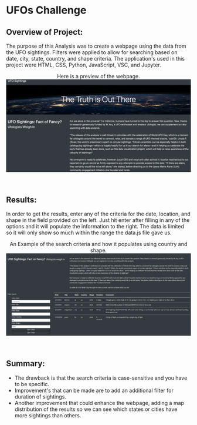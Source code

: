 # UFOs Challenge

## Overview of Project:
The purpose of this Analysis was to create a webpage using the data from the UFO sightings. Filters were applied to allow for searching based on date, city, state, country, and shape criteria. The application's used in this project were HTML, CSS, Python, JavaScript, VSC, and Jupyter.

<p align="center">
Here is a preview of the webpage.
<img src="https://github.com/mehill37/UFOs/blob/54bdd165cbc5f10e50849b6171829dd3c6e4aa96/Images/UFO_header.png">
</p><br/>

## Results:
In order to get the results, enter any of the criteria for the date, location, and shape in the field provided on the left. Just hit enter after filling in any of the options and it will populate the information to the right. The data is limited so it will only show so much within the range the data.js file gave us.

<p align="center">
An Example of the search criteria and how it populates using country and shape.
<img src="https://github.com/mehill37/UFOs/blob/54bdd165cbc5f10e50849b6171829dd3c6e4aa96/Images/search_country_shape.png">
</p><br/>

## Summary:
- The drawback is that the search criteria is case-sensitive and you have to be specific.
- Improvement's that can be made are to add an additional filter for duration of sightings.
- Another improvement that could enhance the webpage, adding a map distribution of the results so we can see which states or cities have more sightings than others. 
